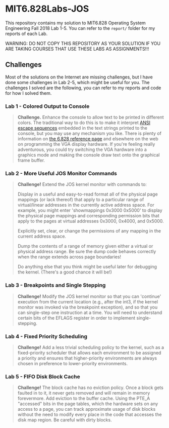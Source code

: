 # MIT6.828Labs-JOS

This repository contains my solution to MIT6.828 Operating System Engineering Fall 2018 Lab 1-5. You can refer to the `report/` folder for my reports of each Lab.

WARNING: DO NOT COPY THIS REPOSITORY AS YOUR SOLUTION IF YOU ARE TAKING COURSES THAT USE THESE LABS AS ASSIGNMENTS!!!

## Challenges

Most of the solutions on the Internet are missing challenges, but I have done some challenges in Lab 2-5, which might be useful for you. The challenges I solved are the following, you can refer to my reports and code for how I solved them.

### Lab 1 - Colored Output to Console

> **Challenge.** Enhance the console to allow text to be printed in different colors. The traditional way to do this is to make it interpret [ANSI escape sequences](http://rrbrandt.dee.ufcg.edu.br/en/docs/ansi/) embedded in the text strings printed to the console, but you may use any mechanism you like. There is plenty of information on [the 6.828 reference page](https://pdos.csail.mit.edu/6.828/2018/reference.html) and elsewhere on the web on programming the VGA display hardware. If you're feeling really adventurous, you could try switching the VGA hardware into a graphics mode and making the console draw text onto the graphical frame buffer.

### Lab 2 - More Useful JOS Monitor Commands

> **Challenge!** Extend the JOS kernel monitor with commands to:
>
> Display in a useful and easy-to-read format all of the physical page mappings (or lack thereof) that apply to a particular range of virtual/linear addresses in the currently active address space. For example, you might enter 'showmappings 0x3000 0x5000' to display the physical page mappings and corresponding permission bits that apply to the pages at virtual addresses 0x3000, 0x4000, and 0x5000.
>
> Explicitly set, clear, or change the permissions of any mapping in the current address space.
>
> Dump the contents of a range of memory given either a virtual or physical address range. Be sure the dump code behaves correctly when the range extends across page boundaries!
> 
> Do anything else that you think might be useful later for debugging the kernel. (There's a good chance it will be!)

### Lab 3 - Breakpoints and Single Stepping

> **Challenge!** Modify the JOS kernel monitor so that you can 'continue' execution from the current location (e.g., after the int3, if the kernel monitor was invoked via the breakpoint exception), and so that you can single-step one instruction at a time. You will need to understand certain bits of the EFLAGS register in order to implement single-stepping.

### Lab 4 - Fixed Priority Scheduling

> **Challenge!** Add a less trivial scheduling policy to the kernel, such as a fixed-priority scheduler that allows each environment to be assigned a priority and ensures that higher-priority environments are always chosen in preference to lower-priority environments.

### Lab 5 - FIFO Disk Block Cache

> **Challenge!** The block cache has no eviction policy. Once a block gets faulted in to it, it never gets removed and will remain in memory forevermore. Add eviction to the buffer cache. Using the PTE_A "accessed" bits in the page tables, which the hardware sets on any access to a page, you can track approximate usage of disk blocks without the need to modify every place in the code that accesses the disk map region. Be careful with dirty blocks. 
